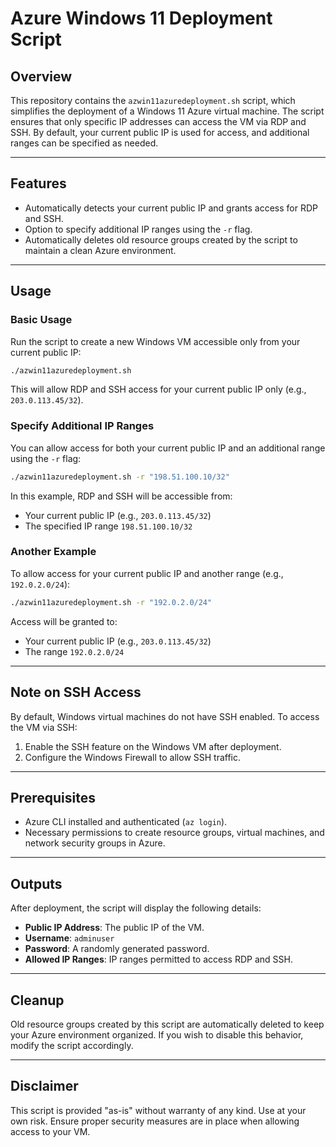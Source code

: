 # Azure Windows 11 Deployment Script

## Overview
This repository contains the `azwin11azuredeployment.sh` script, which simplifies the deployment of a Windows 11 Azure virtual machine. The script ensures that only specific IP addresses can access the VM via RDP and SSH. By default, your current public IP is used for access, and additional ranges can be specified as needed.

---

## Features
- Automatically detects your current public IP and grants access for RDP and SSH.
- Option to specify additional IP ranges using the `-r` flag.
- Automatically deletes old resource groups created by the script to maintain a clean Azure environment.

---

## Usage
### Basic Usage
Run the script to create a new Windows VM accessible only from your current public IP:

```bash
./azwin11azuredeployment.sh
```

This will allow RDP and SSH access for your current public IP only (e.g., `203.0.113.45/32`).

### Specify Additional IP Ranges
You can allow access for both your current public IP and an additional range using the `-r` flag:

```bash
./azwin11azuredeployment.sh -r "198.51.100.10/32"
```

In this example, RDP and SSH will be accessible from:
- Your current public IP (e.g., `203.0.113.45/32`)
- The specified IP range `198.51.100.10/32`

### Another Example
To allow access for your current public IP and another range (e.g., `192.0.2.0/24`):

```bash
./azwin11azuredeployment.sh -r "192.0.2.0/24"
```

Access will be granted to:
- Your current public IP (e.g., `203.0.113.45/32`)
- The range `192.0.2.0/24`

---

## Note on SSH Access
By default, Windows virtual machines do not have SSH enabled. To access the VM via SSH:
1. Enable the SSH feature on the Windows VM after deployment.
2. Configure the Windows Firewall to allow SSH traffic.

---

## Prerequisites
- Azure CLI installed and authenticated (`az login`).
- Necessary permissions to create resource groups, virtual machines, and network security groups in Azure.

---

## Outputs
After deployment, the script will display the following details:
- **Public IP Address**: The public IP of the VM.
- **Username**: `adminuser`
- **Password**: A randomly generated password.
- **Allowed IP Ranges**: IP ranges permitted to access RDP and SSH.

---

## Cleanup
Old resource groups created by this script are automatically deleted to keep your Azure environment organized. If you wish to disable this behavior, modify the script accordingly.

---

## Disclaimer
This script is provided "as-is" without warranty of any kind. Use at your own risk. Ensure proper security measures are in place when allowing access to your VM.
